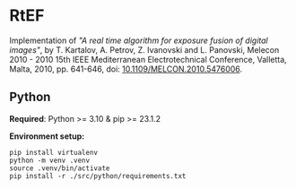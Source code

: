 # RtEF
Implementation of *"A real time algorithm for exposure fusion of digital images"*, by T. Kartalov, A. Petrov, Z. Ivanovski and L. Panovski, Melecon 2010 - 2010 15th IEEE Mediterranean Electrotechnical Conference, Valletta, Malta, 2010, pp. 641-646, doi: [10.1109/MELCON.2010.5476006](https://ieeexplore.ieee.org/abstract/document/5476006).

## Python

**Required**: Python >= 3.10 & pip >= 23.1.2

**Environment setup:**
```console
pip install virtualenv
python -m venv .venv
source .venv/bin/activate
pip install -r ./src/python/requirements.txt
```
